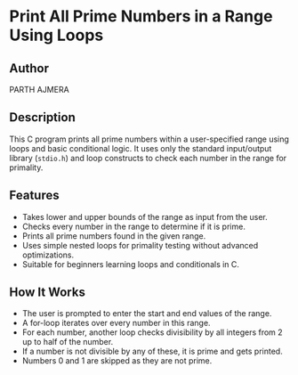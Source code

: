 # Print All Prime Numbers in a Range Using Loops

## Author
PARTH AJMERA

## Description
This C program prints all prime numbers within a user-specified range using loops and basic conditional logic. It uses only the standard input/output library (`stdio.h`) and loop constructs to check each number in the range for primality.

## Features
- Takes lower and upper bounds of the range as input from the user.
- Checks every number in the range to determine if it is prime.
- Prints all prime numbers found in the given range.
- Uses simple nested loops for primality testing without advanced optimizations.
- Suitable for beginners learning loops and conditionals in C.

## How It Works
- The user is prompted to enter the start and end values of the range.
- A for-loop iterates over every number in this range.
- For each number, another loop checks divisibility by all integers from 2 up to half of the number.
- If a number is not divisible by any of these, it is prime and gets printed.
- Numbers 0 and 1 are skipped as they are not prime.
